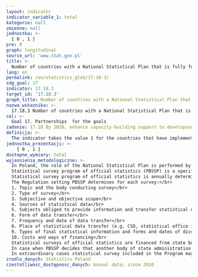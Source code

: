 ```yaml
---
layout: indicator
indicator_variable_1: total
kategorie: null
zmienne: null
jednostka: >-
  { 0 , 1 }
pre: 0
graph: longitudinal
source_url: 'www.stat.gov.pl'
title: >-
  Number of countries with a National Statistical Plan that is fully funded and under implementation, by source of funding
lang: en
permalink: /en/statistics_glob/17-18-3/
sdg_goal: 17
indicator: 17.18.3
target_id: '17.18.3'
graph_title: Number of countries with a National Statistical Plan that is fully funded and under implementation, by source of funding
nazwa_wskaznika: >-
  17.18.3 Number of countries with a National Statistical Plan that is fully funded and under implementation, by source of funding
cel: >-
  Goal 17. Partnerships  for the goals
zadanie: 17.18 By 2020, enhance capacity-building support to developing countries, including for least developed countries and small island developing States, to increase significantly the availability of high-quality, timely and reliable data disaggregated by income, gender, age, race, ethnicity, migratory status, disability, geographic location and other characteristics relevant in national contexts
definicja: >-
  The indicator takes the value 1 for the countries that have implemented National Statistical Plans.
jednostka_prezentacji: >-
    { 0 , 1 }
dostepne_wymiary: total
wyjasnienia_metodologiczne: >-
  In Poland, the role of the National Statistical Plan is performed by the Statistical survey program of official statistics.</br>
  Statistical survey program of official statistics (PBSSP) is a specification that establishes topical, objective and subjective scope of statistical survey and responsibilities connected therewith.</br>
  Statistical survey program of official statistics is annually determined by the Council of Ministers, in way of a Regulation. Statistical Council determines the project of PBSSP for each consecutive year upon a proposal prepared by the President of Statistics Poland.</br>
  The Regulation setting PBSSP determines for each survey:</br>
  1. Topic and the body conducting survey</br>
  2. Type of survey</br>
  3. Subjective and objective scope</br>
  4. Sources of statistical data</br>
  5. Subjects obliged to provide information and transfer statistical data or voluntarily participating in survey (subjects of national economy and individuals who do not run business activities)</br>
  6. Form of data transfer</br>
  7. Frequency and date of data transfer</br>
  8. Place of statistical data transfer (e.g. CSO, statistical office in voivodshaft, where the obliged subject is seated, statistical interviewer)</br>
  9. Types of final statistical information and forms and dates of dissemination of final statistical information</br>
  10. Costs and ways of financing</br>
  Statistical surveys of official statistics are financed from state budget funds, included in part regarding the Statistics Poland, up to the amount annually determined in PBSSP.</br>
  In case when PBSSP decides that another body of state administration shall conduct a survey, funds for its execution shall be included accordingly in the part that refers to that body.</br>
  In extraordinary cases statistical survey included in the Program may be financed from nonbudgetary sources, declared by institution conducting the survey.
zrodlo_danych: Statistics Poland
czestotliwosc_dostępnosc_danych: Annual data; since 2010
---
```

